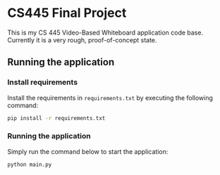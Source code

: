# CS445 Final Project
This is my CS 445 Video-Based Whiteboard application code base. Currently it is a very rough, proof-of-concept state.

## Running the application
### Install requirements
Install the requirements in `requirements.txt` by executing the following command:
```sh
pip install -r requirements.txt
```

### Running the application
Simply run the command below to start the application:
```sh
python main.py
```
